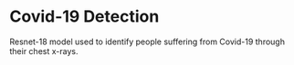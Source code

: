 # Covid-19 Detection
 
Resnet-18 model used to identify people suffering from Covid-19 through their chest x-rays.
